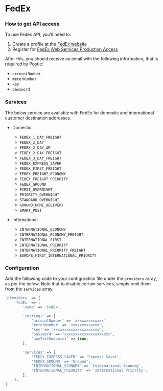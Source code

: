 # FedEx

### How to get API access

To use Fedex API, you'll need to:

1.  Create a profile at the [FedEx website](https://www.fedex.com/login/web/jsp/contactInfo1.jsp)
2.  Register for [FedEx Web Services Production Access](https://www.fedex.com/wpor/web/jsp/commonTC.jsp)

After this, you should receive an email with the following information, that is required by Postie:

- `accountNumber`
- `meterNumber`
- `key`
- `password`

### Services

The below service are available with FedEx for domestic and international customer destination addresses.

- Domestic
    
    - `FEDEX_1_DAY_FREIGHT`
    - `FEDEX_2_DAY`
    - `FEDEX_2_DAY_AM`
    - `FEDEX_2_DAY_FREIGHT`
    - `FEDEX_3_DAY_FREIGHT`
    - `FEDEX_EXPRESS_SAVER`
    - `FEDEX_FIRST_FREIGHT`
    - `FEDEX_FREIGHT_ECONOMY`
    - `FEDEX_FREIGHT_PRIORITY`
    - `FEDEX_GROUND`
    - `FIRST_OVERNIGHT`
    - `PRIORITY_OVERNIGHT`
    - `STANDARD_OVERNIGHT`
    - `GROUND_HOME_DELIVERY`
    - `SMART_POST`

- International
    
    - `INTERNATIONAL_ECONOMY`
    - `INTERNATIONAL_ECONOMY_FREIGHT`
    - `INTERNATIONAL_FIRST`
    - `INTERNATIONAL_PRIORITY`
    - `INTERNATIONAL_PRIORITY_FREIGHT`
    - `EUROPE_FIRST_INTERNATIONAL_PRIORITY`

### Configuration

Add the following code to your configuration file under the `providers` array, as per the below. Note that to disable certain services, simply omit them from the `services` array.

```php
'providers' => [
    'fedEx' => [
        'name' => 'FedEx',

        'settings' => [
            'accountNumber' => 'xxxxxxxxxxxxx',
            'meterNumber' => 'xxxxxxxxxxxxx',
            'key' => 'xxxxxxxxxxxxxxxxxxxxx',
            'password' => 'xxxxxxxxxxxxxxxxxxxxx',
            'useTestEndpoint' => true,
        ],

        'services' => [
            'FEDEX_EXPRESS_SAVER' => 'Express Saver',
            'FEDEX_GROUND' => 'Ground',
            'INTERNATIONAL_ECONOMY' => 'International Economy',
            'INTERNATIONAL_PRIORITY' => 'International Priority',
        ],
    ],
]
```